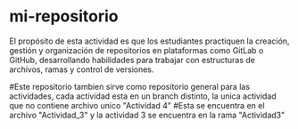 # mi-repositorio
El propósito de esta actividad es que los estudiantes practiquen la creación, gestión y organización de repositorios en plataformas como GitLab o GitHub, desarrollando habilidades para trabajar con estructuras de archivos, ramas y control de versiones.


#Este repositorio tambien sirve como repositorio general para las actividades, cada actividad esta en un branch distinto, la unica actividad que no contiene archivo unico "Actividad 4"
#Esta se encuentra en el archivo "Actividad_3" y la actividad 3 se encuentra en la rama "Actividad3"
